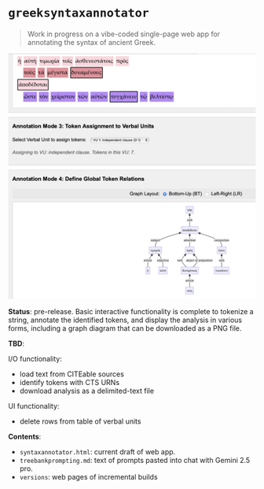 # `greeksyntaxannotator`

> Work in progress on a vibe-coded single-page web app for annotating the syntax of ancient Greek.


![Screen shot](./annotator.png)

**Status**: pre-release. Basic interactive functionality is complete to tokenize a string, annotate the identified tokens, and display the analysis in various forms, including a graph diagram that can be downloaded as a PNG file.

**TBD**:


I/O functionality:

- load text from CITEable sources
- identify tokens with CTS URNs
- download analysis as a delimited-text file

UI functionality:

- delete rows from table of verbal units

**Contents**:

- `syntaxannotator.html`: current draft of web app.
- `treebankprompting.md`: text of prompts pasted into chat with Gemini 2.5 pro.
- `versions`: web pages of incremental builds

